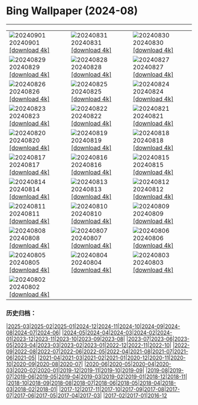 # Bing Wallpaper (2024-08)
**************

<table><tr><td><img src="https://www.bing.com/th?id=OHR.ThamesLondon_FR-FR8520495131_1920x1080.jpg" alt="20240901"> 20240901 <a href="https://www.bing.com/th?id=OHR.ThamesLondon_FR-FR8520495131_UHD.jpg">[download 4k]</a></td><td><img src="https://www.bing.com/th?id=OHR.DjanetAlgeria_FR-FR8225562823_1920x1080.jpg" alt="20240831"> 20240831 <a href="https://www.bing.com/th?id=OHR.DjanetAlgeria_FR-FR8225562823_UHD.jpg">[download 4k]</a></td><td><img src="https://www.bing.com/th?id=OHR.WhaleSharkDay_FR-FR7922497271_1920x1080.jpg" alt="20240830"> 20240830 <a href="https://www.bing.com/th?id=OHR.WhaleSharkDay_FR-FR7922497271_UHD.jpg">[download 4k]</a></td></tr><tr><td><img src="https://www.bing.com/th?id=OHR.CastellfollitSpain_FR-FR5347167823_1920x1080.jpg" alt="20240829"> 20240829 <a href="https://www.bing.com/th?id=OHR.CastellfollitSpain_FR-FR5347167823_UHD.jpg">[download 4k]</a></td><td><img src="https://www.bing.com/th?id=OHR.PontNeuf_FR-FR7590326569_1920x1080.jpg" alt="20240828"> 20240828 <a href="https://www.bing.com/th?id=OHR.PontNeuf_FR-FR7590326569_UHD.jpg">[download 4k]</a></td><td><img src="https://www.bing.com/th?id=OHR.YoungCaiman_FR-FR4221031673_1920x1080.jpg" alt="20240827"> 20240827 <a href="https://www.bing.com/th?id=OHR.YoungCaiman_FR-FR4221031673_UHD.jpg">[download 4k]</a></td></tr><tr><td><img src="https://www.bing.com/th?id=OHR.PalmyraAtoll_FR-FR9486167153_1920x1080.jpg" alt="20240826"> 20240826 <a href="https://www.bing.com/th?id=OHR.PalmyraAtoll_FR-FR9486167153_UHD.jpg">[download 4k]</a></td><td><img src="https://www.bing.com/th?id=OHR.TrailMontBlanc_FR-FR5602937641_1920x1080.jpg" alt="20240825"> 20240825 <a href="https://www.bing.com/th?id=OHR.TrailMontBlanc_FR-FR5602937641_UHD.jpg">[download 4k]</a></td><td><img src="https://www.bing.com/th?id=OHR.KatahdinWoods_FR-FR8416030061_1920x1080.jpg" alt="20240824"> 20240824 <a href="https://www.bing.com/th?id=OHR.KatahdinWoods_FR-FR8416030061_UHD.jpg">[download 4k]</a></td></tr><tr><td><img src="https://www.bing.com/th?id=OHR.PrasatPhanom_FR-FR7783025478_1920x1080.jpg" alt="20240823"> 20240823 <a href="https://www.bing.com/th?id=OHR.PrasatPhanom_FR-FR7783025478_UHD.jpg">[download 4k]</a></td><td><img src="https://www.bing.com/th?id=OHR.OceanCityMD_FR-FR8531122070_1920x1080.jpg" alt="20240822"> 20240822 <a href="https://www.bing.com/th?id=OHR.OceanCityMD_FR-FR8531122070_UHD.jpg">[download 4k]</a></td><td><img src="https://www.bing.com/th?id=OHR.NazcaBooby_FR-FR8760221120_1920x1080.jpg" alt="20240821"> 20240821 <a href="https://www.bing.com/th?id=OHR.NazcaBooby_FR-FR8760221120_UHD.jpg">[download 4k]</a></td></tr><tr><td><img src="https://www.bing.com/th?id=OHR.TetonSunrise_FR-FR5273170982_1920x1080.jpg" alt="20240820"> 20240820 <a href="https://www.bing.com/th?id=OHR.TetonSunrise_FR-FR5273170982_UHD.jpg">[download 4k]</a></td><td><img src="https://www.bing.com/th?id=OHR.RegataSanGines_FR-FR9512852239_1920x1080.jpg" alt="20240819"> 20240819 <a href="https://www.bing.com/th?id=OHR.RegataSanGines_FR-FR9512852239_UHD.jpg">[download 4k]</a></td><td><img src="https://www.bing.com/th?id=OHR.HuntingtonBeach_FR-FR9728078384_1920x1080.jpg" alt="20240818"> 20240818 <a href="https://www.bing.com/th?id=OHR.HuntingtonBeach_FR-FR9728078384_UHD.jpg">[download 4k]</a></td></tr><tr><td><img src="https://www.bing.com/th?id=OHR.AlfanzinaLighthouse_FR-FR9974749595_1920x1080.jpg" alt="20240817"> 20240817 <a href="https://www.bing.com/th?id=OHR.AlfanzinaLighthouse_FR-FR9974749595_UHD.jpg">[download 4k]</a></td><td><img src="https://www.bing.com/th?id=OHR.ButterflyFlower_FR-FR4834672236_1920x1080.jpg" alt="20240816"> 20240816 <a href="https://www.bing.com/th?id=OHR.ButterflyFlower_FR-FR4834672236_UHD.jpg">[download 4k]</a></td><td><img src="https://www.bing.com/th?id=OHR.HangCave_FR-FR1926415619_1920x1080.jpg" alt="20240815"> 20240815 <a href="https://www.bing.com/th?id=OHR.HangCave_FR-FR1926415619_UHD.jpg">[download 4k]</a></td></tr><tr><td><img src="https://www.bing.com/th?id=OHR.WatarrkaLizard_FR-FR2192982199_1920x1080.jpg" alt="20240814"> 20240814 <a href="https://www.bing.com/th?id=OHR.WatarrkaLizard_FR-FR2192982199_UHD.jpg">[download 4k]</a></td><td><img src="https://www.bing.com/th?id=OHR.LorientCelticFestival_FR-FR2950316084_1920x1080.jpg" alt="20240813"> 20240813 <a href="https://www.bing.com/th?id=OHR.LorientCelticFestival_FR-FR2950316084_UHD.jpg">[download 4k]</a></td><td><img src="https://www.bing.com/th?id=OHR.ElephantsAmboseli_FR-FR7826915061_1920x1080.jpg" alt="20240812"> 20240812 <a href="https://www.bing.com/th?id=OHR.ElephantsAmboseli_FR-FR7826915061_UHD.jpg">[download 4k]</a></td></tr><tr><td><img src="https://www.bing.com/th?id=OHR.TofinoVancouver_FR-FR7602637860_1920x1080.jpg" alt="20240811"> 20240811 <a href="https://www.bing.com/th?id=OHR.TofinoVancouver_FR-FR7602637860_UHD.jpg">[download 4k]</a></td><td><img src="https://www.bing.com/th?id=OHR.JoshuaTreeNP_FR-FR7411748387_1920x1080.jpg" alt="20240810"> 20240810 <a href="https://www.bing.com/th?id=OHR.JoshuaTreeNP_FR-FR7411748387_UHD.jpg">[download 4k]</a></td><td><img src="https://www.bing.com/th?id=OHR.IncaRuinPeru_FR-FR7059028916_1920x1080.jpg" alt="20240809"> 20240809 <a href="https://www.bing.com/th?id=OHR.IncaRuinPeru_FR-FR7059028916_UHD.jpg">[download 4k]</a></td></tr><tr><td><img src="https://www.bing.com/th?id=OHR.SpottedOwlet_FR-FR4852852540_1920x1080.jpg" alt="20240808"> 20240808 <a href="https://www.bing.com/th?id=OHR.SpottedOwlet_FR-FR4852852540_UHD.jpg">[download 4k]</a></td><td><img src="https://www.bing.com/th?id=OHR.MichiganLighthouse_FR-FR4479492551_1920x1080.jpg" alt="20240807"> 20240807 <a href="https://www.bing.com/th?id=OHR.MichiganLighthouse_FR-FR4479492551_UHD.jpg">[download 4k]</a></td><td><img src="https://www.bing.com/th?id=OHR.MolokiniHawaii_FR-FR4322144539_1920x1080.jpg" alt="20240806"> 20240806 <a href="https://www.bing.com/th?id=OHR.MolokiniHawaii_FR-FR4322144539_UHD.jpg">[download 4k]</a></td></tr><tr><td><img src="https://www.bing.com/th?id=OHR.HertfordshireLavender_FR-FR4107363569_1920x1080.jpg" alt="20240805"> 20240805 <a href="https://www.bing.com/th?id=OHR.HertfordshireLavender_FR-FR4107363569_UHD.jpg">[download 4k]</a></td><td><img src="https://www.bing.com/th?id=OHR.GimignanoTuscany_FR-FR0891435828_1920x1080.jpg" alt="20240804"> 20240804 <a href="https://www.bing.com/th?id=OHR.GimignanoTuscany_FR-FR0891435828_UHD.jpg">[download 4k]</a></td><td><img src="https://www.bing.com/th?id=OHR.SummerDeer_FR-FR3909354454_1920x1080.jpg" alt="20240803"> 20240803 <a href="https://www.bing.com/th?id=OHR.SummerDeer_FR-FR3909354454_UHD.jpg">[download 4k]</a></td></tr><tr><td><img src="https://www.bing.com/th?id=OHR.TrunkBay_FR-FR3550149082_1920x1080.jpg" alt="20240802"> 20240802 <a href="https://www.bing.com/th?id=OHR.TrunkBay_FR-FR3550149082_UHD.jpg">[download 4k]</a></td><td></td><td></td></tr></table>

### 历史归档：

|[2025-03](/../2025-03/2025-03.md)|[2025-02](/../2025-02/2025-02.md)|[2025-01](/../2025-01/2025-01.md)|[2024-12](/../2024-12/2024-12.md)|[2024-11](/../2024-11/2024-11.md)|[2024-10](/../2024-10/2024-10.md)|[2024-09](/../2024-09/2024-09.md)|[2024-08](/2024-08.md)|[2024-07](/../2024-07/2024-07.md)|[2024-06](/../2024-06/2024-06.md)|
|[2024-05](/../2024-05/2024-05.md)|[2024-04](/../2024-04/2024-04.md)|[2024-03](/../2024-03/2024-03.md)|[2024-02](/../2024-02/2024-02.md)|[2024-01](/../2024-01/2024-01.md)|[2023-12](/../2023-12/2023-12.md)|[2023-11](/../2023-11/2023-11.md)|[2023-10](/../2023-10/2023-10.md)|[2023-09](/../2023-09/2023-09.md)|[2023-08](/../2023-08/2023-08.md)|
|[2023-07](/../2023-07/2023-07.md)|[2023-06](/../2023-06/2023-06.md)|[2023-05](/../2023-05/2023-05.md)|[2023-04](/../2023-04/2023-04.md)|[2023-03](/../2023-03/2023-03.md)|[2023-02](/../2023-02/2023-02.md)|[2023-01](/../2023-01/2023-01.md)|[2022-12](/../2022-12/2022-12.md)|[2022-11](/../2022-11/2022-11.md)|[2022-10](/../2022-10/2022-10.md)|
|[2022-09](/../2022-09/2022-09.md)|[2022-08](/../2022-08/2022-08.md)|[2022-07](/../2022-07/2022-07.md)|[2022-06](/../2022-06/2022-06.md)|[2022-05](/../2022-05/2022-05.md)|[2022-04](/../2022-04/2022-04.md)|[2021-08](/../2021-08/2021-08.md)|[2021-07](/../2021-07/2021-07.md)|[2021-06](/../2021-06/2021-06.md)|[2021-05](/../2021-05/2021-05.md)|
|[2021-04](/../2021-04/2021-04.md)|[2021-03](/../2021-03/2021-03.md)|[2021-02](/../2021-02/2021-02.md)|[2021-01](/../2021-01/2021-01.md)|[2020-12](/../2020-12/2020-12.md)|[2020-11](/../2020-11/2020-11.md)|[2020-10](/../2020-10/2020-10.md)|[2020-09](/../2020-09/2020-09.md)|[2020-08](/../2020-08/2020-08.md)|[2020-07](/../2020-07/2020-07.md)|
|[2020-06](/../2020-06/2020-06.md)|[2020-05](/../2020-05/2020-05.md)|[2020-04](/../2020-04/2020-04.md)|[2020-03](/../2020-03/2020-03.md)|[2020-02](/../2020-02/2020-02.md)|[2020-01](/../2020-01/2020-01.md)|[2019-12](/../2019-12/2019-12.md)|[2019-11](/../2019-11/2019-11.md)|[2019-10](/../2019-10/2019-10.md)|[2019-09](/../2019-09/2019-09.md)|
|[2019-08](/../2019-08/2019-08.md)|[2019-07](/../2019-07/2019-07.md)|[2019-06](/../2019-06/2019-06.md)|[2019-05](/../2019-05/2019-05.md)|[2019-04](/../2019-04/2019-04.md)|[2019-03](/../2019-03/2019-03.md)|[2019-02](/../2019-02/2019-02.md)|[2019-01](/../2019-01/2019-01.md)|[2018-12](/../2018-12/2018-12.md)|[2018-11](/../2018-11/2018-11.md)|
|[2018-10](/../2018-10/2018-10.md)|[2018-09](/../2018-09/2018-09.md)|[2018-08](/../2018-08/2018-08.md)|[2018-07](/../2018-07/2018-07.md)|[2018-06](/../2018-06/2018-06.md)|[2018-05](/../2018-05/2018-05.md)|[2018-04](/../2018-04/2018-04.md)|[2018-03](/../2018-03/2018-03.md)|[2018-02](/../2018-02/2018-02.md)|[2018-01](/../2018-01/2018-01.md)|
|[2017-12](/../2017-12/2017-12.md)|[2017-11](/../2017-11/2017-11.md)|[2017-10](/../2017-10/2017-10.md)|[2017-09](/../2017-09/2017-09.md)|[2017-08](/../2017-08/2017-08.md)|[2017-07](/../2017-07/2017-07.md)|[2017-06](/../2017-06/2017-06.md)|[2017-05](/../2017-05/2017-05.md)|[2017-04](/../2017-04/2017-04.md)|[2017-03](/../2017-03/2017-03.md)|
|[2017-02](/../2017-02/2017-02.md)|[2017-01](/../2017-01/2017-01.md)|[2016-12](/../2016-12/2016-12.md)